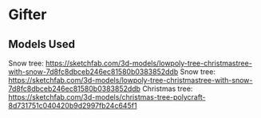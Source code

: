# Gifter

## Models Used
Snow tree: https://sketchfab.com/3d-models/lowpoly-tree-christmastree-with-snow-7d8fc8dbceb246ec81580b0383852ddb
Snow tree: https://sketchfab.com/3d-models/lowpoly-tree-christmastree-with-snow-7d8fc8dbceb246ec81580b0383852ddb
Christmas tree: https://sketchfab.com/3d-models/christmas-tree-polycraft-8d731751c040420b9d2997fb24c645f1
